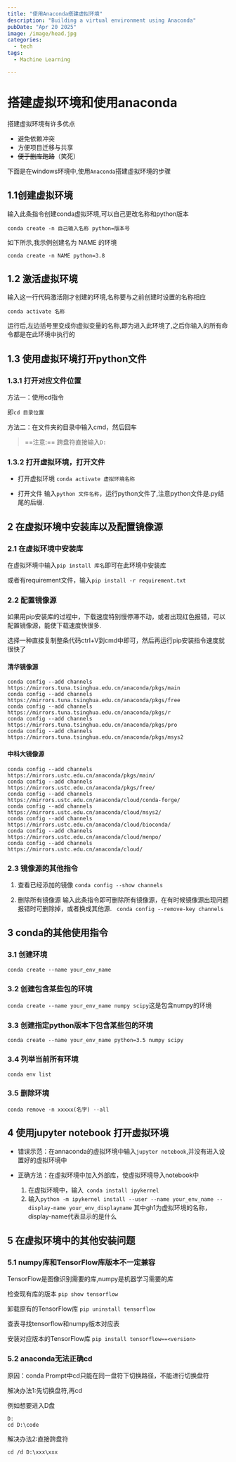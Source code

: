 ```yaml
---
title: "使用Anaconda搭建虚拟环境"
description: "Building a virtual environment using Anaconda"
pubDate: "Apr 20 2025"
image: /image/head.jpg
categories:
  - tech
tags:
  - Machine Learning

---
```


# 搭建虚拟环境和使用anaconda

搭建虚拟环境有许多优点

- 避免依赖冲突
- 方便项目迁移与共享
- ~~便于删库跑路~~（笑死）

下面是在windows环境中,使用`Anaconda`搭建虚拟环境的步骤

## 1.1创建虚拟环境

输入此条指令创建conda虚拟环境,可以自己更改名称和python版本

`conda create -n 自己输入名称 python=版本号`

如下所示,我示例创建名为 NAME 的环境

`conda create -n NAME python=3.8 `

## 1.2 激活虚拟环境

输入这一行代码激活刚才创建的环境,名称要与之前创建时设置的名称相应

`conda activate 名称`

运行后,左边括号里变成你虚拟变量的名称,即为进入此环境了,之后你输入的所有命令都是在此环境中执行的

## 1.3 使用虚拟环境打开python文件

### 1.3.1 打开对应文件位置

方法一：使用cd指令

即`cd 目录位置 `

方法二：在文件夹的目录中输入cmd，然后回车

> ==注意:==
> 跨盘符直接输入`D:`

### 1.3.2 打开虚拟环境，打开文件

- 打开虚拟环境
  `conda activate 虚拟环境名称`

- 打开文件
  输入`python 文件名称`，运行python文件了,注意python文件是.py结尾的后缀.

## 2 在虚拟环境中安装库以及配置镜像源

### 2.1 在虚拟环境中安装库

在虚拟环境中输入`pip install 库名`即可在此环境中安装库

或者有requirement文件，输入`pip install -r requirement.txt`

### 2.2 配置镜像源

如果用pip安装库的过程中，下载速度特别慢停滞不动，或者出现红色报错，可以配置镜像源，能使下载速度快很多.

选择一种直接复制整条代码ctrl+V到cmd中即可，然后再运行pip安装指令速度就很快了

#### 清华镜像源

```
conda config --add channels  https://mirrors.tuna.tsinghua.edu.cn/anaconda/pkgs/main
conda config --add channels  https://mirrors.tuna.tsinghua.edu.cn/anaconda/pkgs/free
conda config --add channels  https://mirrors.tuna.tsinghua.edu.cn/anaconda/pkgs/r
conda config --add channels  https://mirrors.tuna.tsinghua.edu.cn/anaconda/pkgs/pro
conda config --add channels  https://mirrors.tuna.tsinghua.edu.cn/anaconda/pkgs/msys2
```

#### 中科大镜像源

```
conda config --add channels https://mirrors.ustc.edu.cn/anaconda/pkgs/main/
conda config --add channels https://mirrors.ustc.edu.cn/anaconda/pkgs/free/
conda config --add channels https://mirrors.ustc.edu.cn/anaconda/cloud/conda-forge/
conda config --add channels https://mirrors.ustc.edu.cn/anaconda/cloud/msys2/
conda config --add channels https://mirrors.ustc.edu.cn/anaconda/cloud/bioconda/
conda config --add channels https://mirrors.ustc.edu.cn/anaconda/cloud/menpo/
conda config --add channels https://mirrors.ustc.edu.cn/anaconda/cloud/
```

### 2.3 镜像源的其他指令

1. 查看已经添加的镜像
   `conda config --show channels`

2. 删除所有镜像源
   输入此条指令即可删除所有镜像源，在有时候镜像源出现问题报错时可删除掉，或者换成其他源.
   ` conda config --remove-key channels`

## 3 conda的其他使用指令

### 3.1 创建环境

`conda create --name your_env_name`

### 3.2 创建包含某些包的环境

`conda create --name your_env_name numpy scipy`这是包含numpy的环境

### 3.3 创建指定python版本下包含某些包的环境

`conda create --name your_env_name python=3.5 numpy scipy`

### 3.4 列举当前所有环境

`conda env list`

### 3.5 删除环境

`conda remove -n xxxxx(名字) --all`

## 4 使用jupyter notebook 打开虚拟环境

- 错误示范：在annaconda的虚拟环境中输入`jupyter notebook`,并没有进入设置好的虚拟环境中

- 正确方法：在虚拟环境中加入外部库，使虚拟环境导入notebook中
  1. 在虚拟环境中，输入` conda install ipykernel`
  2. 输入`python -m ipykernel install --user --name your_env_name --display-name your_env_displayname`
     其中gh1为虚拟环境的名称，display-name代表显示的是什么

## 5 在虚拟环境中的其他安装问题

### 5.1 numpy库和TensorFlow库版本不一定兼容

TensorFlow是图像识别需要的库,numpy是机器学习需要的库

检查现有库的版本 `pip show tensorflow`

卸载原有的TensorFlow库 `pip uninstall tensorflow`

查表寻找tensorflow和numpy版本对应表

安装对应版本的TensorFlow库 `pip install tensorflow==<version>`

### 5.2 anaconda无法正确cd

原因：conda Prompt中cd只能在同一盘符下切换路径，不能进行切换盘符

解决办法1:先切换盘符,再cd

例如想要进入D盘

```
D:
cd D:\code
```

解决办法2:直接跨盘符

```
cd /d D:\xxx\xxx
```
